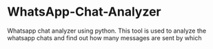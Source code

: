 # WhatsApp-Chat-Analyzer

Whatsapp chat analyzer using python. This tool is used to analyze the whatsapp chats and find out how many messages are sent by which
